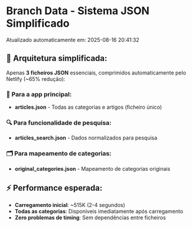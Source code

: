 # Branch Data - Sistema JSON Simplificado
Atualizado automaticamente em: 2025-08-16 20:41:32

## 🎯 Arquitetura simplificada:
Apenas **3 ficheiros JSON** essenciais, comprimidos automaticamente pelo Netlify (~65% redução):

### 📱 Para a app principal:
- **articles.json** - Todas as categorias e artigos (ficheiro único)

### 🔍 Para funcionalidade de pesquisa:
- **articles_search.json** - Dados normalizados para pesquisa

### 🗂️ Para mapeamento de categorias:
- **original_categories.json** - Mapeamento de categorias originais

## ⚡ Performance esperada:
- **Carregamento inicial**: ~515K (2-4 segundos)
- **Todas as categorias**: Disponíveis imediatamente após carregamento
- **Zero problemas de timing**: Sem dependências entre ficheiros
